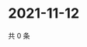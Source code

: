 # 2021-11-12

共 0 条

<!-- BEGIN WEIBO -->
<!-- 最后更新时间 Fri Nov 12 2021 23:00:36 GMT+0800 (China Standard Time) -->

<!-- END WEIBO -->
